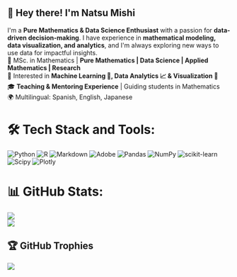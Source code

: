 ## 👋 Hey there! I'm Natsu Mishi

I'm a **Pure Mathematics & Data Science Enthusiast** with a passion for **data-driven decision-making**.  I have experience in **mathematical modeling, data visualization, and analytics**, and I'm always exploring new ways to use data for impactful insights.  
🔢 MSc. in Mathematics | **Pure Mathematics | Data Science | Applied Mathematics | Research**  
🧠 Interested in **Machine Learning 🤖, Data Analytics 📈 & Visualization 🎨**  
🎓 **Teaching & Mentoring Experience** | Guiding students in Mathematics   
🌍 Multilingual: Spanish, English, Japanese

# 🛠️ Tech Stack and Tools:
![Python](https://img.shields.io/badge/python-3670A0?style=for-the-badge&logo=python&logoColor=ffdd54) ![R](https://img.shields.io/badge/r-%23276DC3.svg?style=for-the-badge&logo=r&logoColor=white) ![Markdown](https://img.shields.io/badge/markdown-%23000000.svg?style=for-the-badge&logo=markdown&logoColor=white) ![Adobe](https://img.shields.io/badge/adobe-%23FF0000.svg?style=for-the-badge&logo=adobe&logoColor=white) ![Pandas](https://img.shields.io/badge/pandas-%23150458.svg?style=for-the-badge&logo=pandas&logoColor=white) ![NumPy](https://img.shields.io/badge/numpy-%23013243.svg?style=for-the-badge&logo=numpy&logoColor=white) ![scikit-learn](https://img.shields.io/badge/scikit--learn-%23F7931E.svg?style=for-the-badge&logo=scikit-learn&logoColor=white) ![Scipy](https://img.shields.io/badge/SciPy-%230C55A5.svg?style=for-the-badge&logo=scipy&logoColor=%white) ![Plotly](https://img.shields.io/badge/Plotly-%233F4F75.svg?style=for-the-badge&logo=plotly&logoColor=white)

# 📊 GitHub Stats:
![](https://github-readme-stats.vercel.app/api?username=natsushimazaki&theme=dark&hide_border=false&include_all_commits=false&count_private=false)<br/>
![](https://github-readme-streak-stats.herokuapp.com/?user=natsushimazaki&theme=dark&hide_border=false)<br/>

## 🏆 GitHub Trophies
![](https://github-profile-trophy.vercel.app/?username=natsushimazaki&theme=radical&no-frame=false&no-bg=true&margin-w=4)

